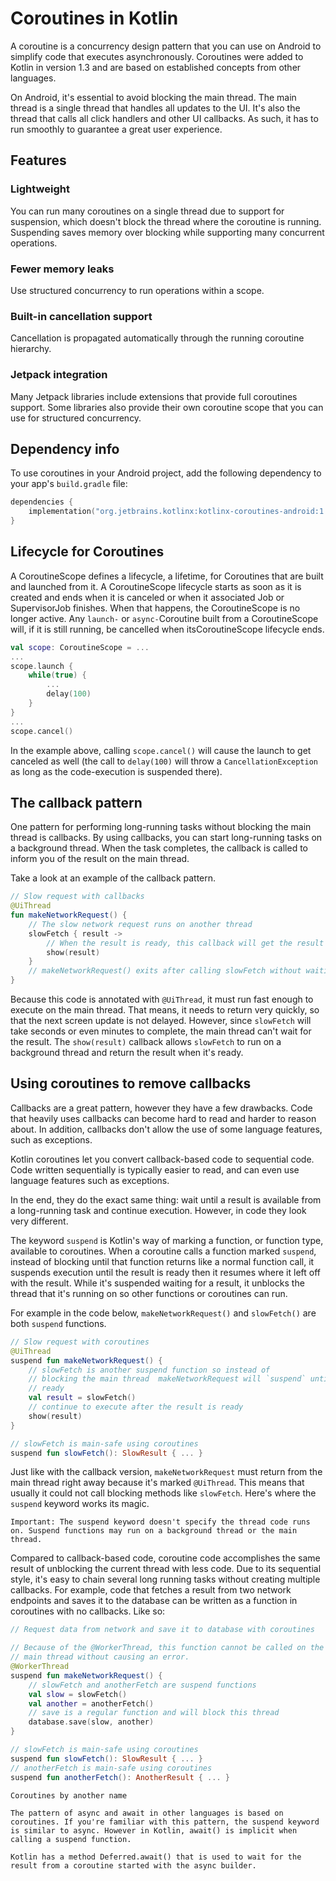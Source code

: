 # Coroutines in Kotlin

A coroutine is a concurrency design pattern that you can use on Android to simplify code that executes asynchronously. Coroutines were added to Kotlin in version 1.3 and are based on established concepts from other languages.

On Android, it's essential to avoid blocking the main thread. The main thread is a single thread that handles all updates to the UI. It's also the thread that calls all click handlers and other UI callbacks. As such, it has to run smoothly to guarantee a great user experience.

## Features
### Lightweight
You can run many coroutines on a single thread due to support for suspension, which doesn't block the thread where the coroutine is running. Suspending saves memory over blocking while supporting many concurrent operations.
### Fewer memory leaks
 Use structured concurrency to run operations within a scope.
### Built-in cancellation support
Cancellation is propagated automatically through the running coroutine hierarchy.
### Jetpack integration
 Many Jetpack libraries include extensions that provide full coroutines support. Some libraries also provide their own coroutine scope that you can use for structured concurrency.

## Dependency info

To use coroutines in your Android project, add the following dependency to your app's ``` build.gradle ``` file: 
```kotlin
dependencies {
    implementation("org.jetbrains.kotlinx:kotlinx-coroutines-android:1.3.9")
}
```

## Lifecycle for Coroutines

A CoroutineScope defines a lifecycle, a lifetime, for Coroutines that are built and launched from it. A CoroutineScope lifecycle starts as soon as it is created and ends when it is canceled or when it associated Job or SupervisorJob finishes. When that happens, the CoroutineScope is no longer active.
Any ```launch-``` or ```async-```Coroutine built from a CoroutineScope will, if it is still running, be cancelled when itsCoroutineScope lifecycle ends.

```kotlin
val scope: CoroutineScope = ...
...
scope.launch {
    while(true) { 
        ...
        delay(100)
    }
}
...
scope.cancel() 
```
In the example above, calling ```scope.cancel()``` will cause the launch to get canceled as well (the call to ```delay(100)``` will throw a ```CancellationException``` as long as the code-execution is suspended there).


## The callback pattern

One pattern for performing long-running tasks without blocking the main thread is callbacks. By using callbacks, you can start long-running tasks on a background thread. When the task completes, the callback is called to inform you of the result on the main thread.

Take a look at an example of the callback pattern.
```kotlin
// Slow request with callbacks
@UiThread
fun makeNetworkRequest() {
    // The slow network request runs on another thread
    slowFetch { result ->
        // When the result is ready, this callback will get the result
        show(result)
    }
    // makeNetworkRequest() exits after calling slowFetch without waiting for the result
}
```
Because this code is annotated with ```@UiThread```, it must run fast enough to execute on the main thread. That means, it needs to return very quickly, so that the next screen update is not delayed. However, since ```slowFetch``` will take seconds or even minutes to complete, the main thread can't wait for the result. The ```show(result)``` callback allows ```slowFetch``` to run on a background thread and return the result when it's ready.

## Using coroutines to remove callbacks

Callbacks are a great pattern, however they have a few drawbacks. Code that heavily uses callbacks can become hard to read and harder to reason about. In addition, callbacks don't allow the use of some language features, such as exceptions.

Kotlin coroutines let you convert callback-based code to sequential code. Code written sequentially is typically easier to read, and can even use language features such as exceptions.

In the end, they do the exact same thing: wait until a result is available from a long-running task and continue execution. However, in code they look very different.

The keyword ```suspend``` is Kotlin's way of marking a function, or function type, available to coroutines. When a coroutine calls a function marked ```suspend```, instead of blocking until that function returns like a normal function call, it suspends execution until the result is ready then it resumes where it left off with the result. While it's suspended waiting for a result, it unblocks the thread that it's running on so other functions or coroutines can run.

For example in the code below, ```makeNetworkRequest()``` and ```slowFetch()``` are both ```suspend``` functions.
```kotlin
// Slow request with coroutines
@UiThread
suspend fun makeNetworkRequest() {
    // slowFetch is another suspend function so instead of 
    // blocking the main thread  makeNetworkRequest will `suspend` until the result is 
    // ready
    val result = slowFetch()
    // continue to execute after the result is ready
    show(result)
}

// slowFetch is main-safe using coroutines
suspend fun slowFetch(): SlowResult { ... }
```
Just like with the callback version, ```makeNetworkRequest``` must return from the main thread right away because it's marked ```@UiThread```. This means that usually it could not call blocking methods like ```slowFetch```. Here's where the ```suspend``` keyword works its magic.
```
Important: The suspend keyword doesn't specify the thread code runs on. Suspend functions may run on a background thread or the main thread.
```
Compared to callback-based code, coroutine code accomplishes the same result of unblocking the current thread with less code. Due to its sequential style, it's easy to chain several long running tasks without creating multiple callbacks. For example, code that fetches a result from two network endpoints and saves it to the database can be written as a function in coroutines with no callbacks. Like so:
```kotlin
// Request data from network and save it to database with coroutines

// Because of the @WorkerThread, this function cannot be called on the
// main thread without causing an error.
@WorkerThread
suspend fun makeNetworkRequest() {
    // slowFetch and anotherFetch are suspend functions
    val slow = slowFetch()
    val another = anotherFetch()
    // save is a regular function and will block this thread
    database.save(slow, another)
}

// slowFetch is main-safe using coroutines
suspend fun slowFetch(): SlowResult { ... }
// anotherFetch is main-safe using coroutines
suspend fun anotherFetch(): AnotherResult { ... }
```

```
Coroutines by another name

The pattern of async and await in other languages is based on coroutines. If you're familiar with this pattern, the suspend keyword is similar to async. However in Kotlin, await() is implicit when calling a suspend function.

Kotlin has a method Deferred.await() that is used to wait for the result from a coroutine started with the async builder.
```
